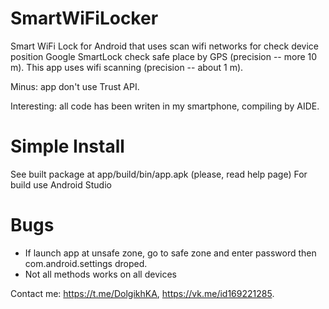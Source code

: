 # SmartWiFiLocker
Smart WiFi Lock for Android that uses scan wifi networks for check device position
Google SmartLock check safe place by GPS (precision --  more 10 m). This app uses wifi scanning (precision -- about 1 m).

Minus: app don't use Trust API.

Interesting: all code has been writen in my smartphone, compiling by AIDE.

# Simple Install
See built package at app/build/bin/app.apk (please, read help page)
For build use Android Studio

# Bugs
 - If launch app at unsafe zone, go to safe zone and enter password then com.android.settings droped.
 - Not all methods works on all devices

Contact me: https://t.me/DolgikhKA, https://vk.me/id169221285.
